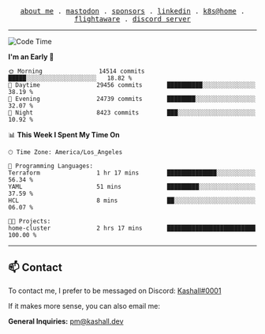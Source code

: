 <p align="center">
  <samp>
    <a href="https://jordanjones.org/">about me</a> .
    <a rel="me" href="https://mastodon.social/@kashall">mastodon</a> .
    <a href="https://github.com/sponsors/kashalls">sponsors</a> .
    <a href="https://linkedin.com/in/jordpjones">linkedin</a> .
    <a href="https://github.com/kashalls/home-cluster">k8s@home</a> .
    <a href="https://flightaware.com/adsb/stats/user/kashalls">flightaware</a> .
    <a href="https://discord.gg/V2WrCfqba9">discord server</a>
  </samp>
</p>

---

<!--START_SECTION:waka-->
![Code Time](http://img.shields.io/badge/Code%20Time-1%2C729%20hrs%2019%20mins-blue)

**I'm an Early 🐤** 

```text
🌞 Morning                14514 commits       █████░░░░░░░░░░░░░░░░░░░░   18.82 % 
🌆 Daytime                29456 commits       ██████████░░░░░░░░░░░░░░░   38.19 % 
🌃 Evening                24739 commits       ████████░░░░░░░░░░░░░░░░░   32.07 % 
🌙 Night                  8423 commits        ███░░░░░░░░░░░░░░░░░░░░░░   10.92 % 
```


📊 **This Week I Spent My Time On** 

```text
🕑︎ Time Zone: America/Los_Angeles

💬 Programming Languages: 
Terraform                1 hr 17 mins        ██████████████░░░░░░░░░░░   56.34 % 
YAML                     51 mins             █████████░░░░░░░░░░░░░░░░   37.59 % 
HCL                      8 mins              ██░░░░░░░░░░░░░░░░░░░░░░░   06.07 % 

🐱‍💻 Projects: 
home-cluster             2 hrs 17 mins       █████████████████████████   100.00 % 
```


<!--END_SECTION:waka-->

---

## 📫 Contact

To contact me, I prefer to be messaged on Discord:  [Kashall#0001](https://discord.com/users/201077739589992448)

If it makes more sense, you can also email me:

**General Inquiries:** pm@kashall.dev  
